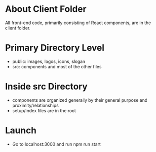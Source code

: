 # About Client Folder

All front-end code, primarily consisting of React components, are in the client folder. 

# Primary Directory Level
- public: images, logos, icons, slogan 
- src: components and most of the other files

# Inside src Directory
- components are organized generally by their general purpose and proximity/relationships
- setup/index files are in the root

# Launch 
- Go to localhost:3000 and run npm run start
